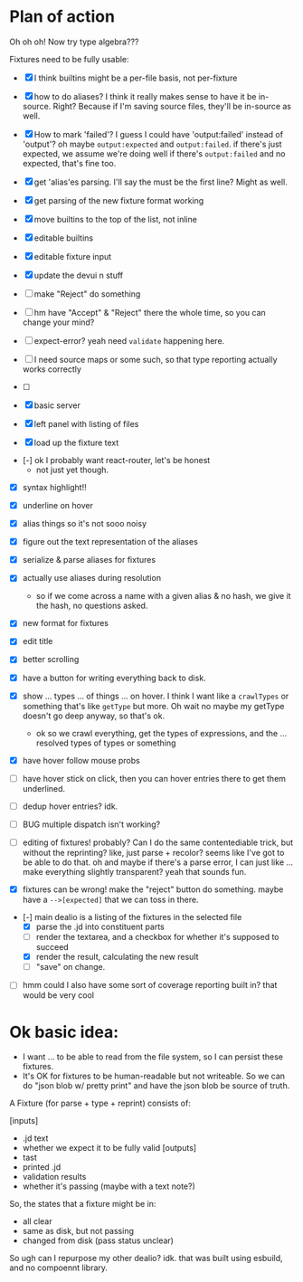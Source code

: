 
# Plan of action

Oh oh oh! Now try type algebra???

Fixtures need to be fully usable:
- [x] I think builtins might be a per-file basis, not per-fixture
- [x] how to do aliases? I think it really makes sense to have it be in-source. Right?
	Because if I'm saving source files, they'll be in-source as well.
- [x] How to mark 'failed'? I guess I could have 'output:failed' instead of 'output'?
	oh maybe `output:expected` and `output:failed`. if there's just expected, we assume we're doing well
	if there's `output:failed` and no expected, that's fine too.
- [x] get 'alias'es parsing. I'll say the must be the first line? Might as well.
- [x] get parsing of the new fixture format working
- [x] move builtins to the top of the list, not inline
- [x] editable builtins
- [x] editable fixture input
- [x] update the devui n stuff
- [ ] make "Reject" do something
- [ ] hm have "Accept" & "Reject" there the whole time, so you can change your mind?
- [ ] expect-error? yeah need `validate` happening here.


- [ ] I need source maps or some such, so that type reporting actually works correctly
- [ ] 



- [x] basic server
- [x] left panel with listing of files
- [x] load up the fixture text
- [-] ok I probably want react-router, let's be honest
	- not just yet though.
- [x] syntax highlight!!
- [x] underline on hover
- [x] alias things so it's not sooo noisy
- [x] figure out the text representation of the aliases
- [x] serialize & parse aliases for fixtures
- [x] actually use aliases during resolution
	- so if we come across a name with a given alias & no hash, we give it the hash, no questions asked.
- [x] new format for fixtures
- [x] edit title
- [x] better scrolling

- [x] have a button for writing everything back to disk.

- [x] show ... types ... of things ... on hover. I think I want like a `crawlTypes` or something that's like `getType` but more. Oh wait no maybe my getType doesn't go deep anyway, so that's ok.
	- ok so we crawl everything, get the types of expressions, and the ... resolved types of types or something
- [x] have hover follow mouse probs
- [ ] have hover stick on click, then you can hover entries there to get them underlined.
- [ ] dedup hover entries? idk.

- [ ] BUG multiple dispatch isn't working?

- [ ] editing of fixtures! probably? Can I do the same contentediable trick, but without the reprinting?
	like, just parse + recolor?
	seems like I've got to be able to do that.
	oh and maybe if there's a parse error, I can just like ... make everything slightly transparent?
	yeah that sounds fun.
- [x] fixtures can be wrong! make the "reject" button do something.
	maybe have a `-->[expected]` that we can toss in there.

- [-] main dealio is a listing of the fixtures in the selected file
	- [x] parse the .jd into constituent parts
	- [ ] render the textarea, and a checkbox for whether it's supposed to succeed
	- [x] render the result, calculating the new result
	- [ ] "save" on change.
- [ ] hmm could I also have some sort of coverage reporting built in? that would be very cool



# Ok basic idea:
- I want ... to be able to read from the file system, so I can persist these fixtures.
- It's OK for fixtures to be human-readable but not writeable. So we can do "json blob w/ pretty print" and have the json blob be source of truth.

A Fixture (for parse + type + reprint) consists of:

[inputs]
- .jd text
- whether we expect it to be fully valid
[outputs]
- tast
- printed .jd
- validation results
- whether it's passing (maybe with a text note?)

So, the states that a fixture might be in:
- all clear
- same as disk, but not passing
- changed from disk (pass status unclear)

So
ugh can I repurpose my other dealio? idk. that was built using esbuild, and no compoennt library.

